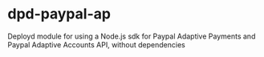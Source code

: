 dpd-paypal-ap
==========================

Deployd module for using a Node.js sdk for Paypal Adaptive Payments and Paypal Adaptive Accounts API, without dependencies